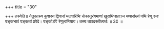 +++
title = "30"

+++
तस्येति॥ नेतुस्तस्य कुशस्य द्विपानां मदवारिभिः सेकात्तुरंगमाणां खुराभिघाताञ्च यथासंख्यं पथि रेणू रजः पङ्कभावं पङ्कतां प्रपेदे। पङ्कोऽपि रेणुत्वमियाय। तस्य तावदस्तीत्यर्थः ॥ 30 ॥